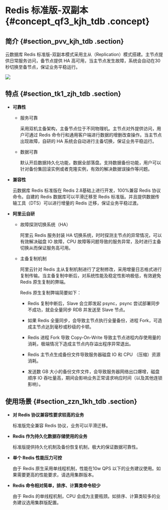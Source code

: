 # Redis 标准版-双副本 {#concept_qf3_kjh_tdb .concept}

## 简介 {#section_pvv_kjh_tdb .section}

云数据库 Redis 标准版-双副本模式采用主从（Replication）模式搭建。主节点提供日常服务访问，备节点提供 HA 高可用，当主节点发生故障，系统会自动在30秒切换至备节点，保证业务平稳运行。

![](http://static-aliyun-doc.oss-cn-hangzhou.aliyuncs.com/assets/img/3105/871_zh-CN.png)

## 特点 {#section_tk1_zjh_tdb .section}

-   **可靠性**

    -   服务可靠

        采用双机主备架构，主备节点位于不同物理机。主节点对外提供访问，用户可通过 Redis 命令行和通用客户端进行数据的增删改查操作。当主节点出现故障，自研的 HA 系统会自动进行主备切换，保证业务平稳运行。

    -   数据可靠

        默认开启数据持久化功能，数据全部落盘。支持数据备份功能，用户可以针对备份集回滚实例或者克隆实例，有效的解决数据误操作等问题。

-   **兼容性**

    云数据库 Redis 标准版在 Redis 2.8基础上进行开发，100%兼容 Redis 协议命令。自建的 Redis 数据库可以平滑迁移至 Redis 标准版。并且提供数据传输工具（DTS）可以进行增量的 Redis 迁移，保证业务平稳过渡。

-   **阿里云自研**

    -   故障探测切换系统（HA）

        阿里云 Redis 服务封装 HA 切换系统，时时探测主节点的异常情况，可以有效解决磁盘 IO 故障，CPU 故障等问题导致的服务异常，及时进行主备切换从而保证服务高可用。

    -   主备复制机制

        阿里云针对 Redis 主从复制机制进行了定制修改，采用增量日志格式进行复制传输。当主备复制中断后，对系统性能及稳定性影响极低，有效避免 Redis 原生复制的弊端。

        Redis 原生复制弊端简要如下：

        -   Redis 复制中断后，Slave 会立即发起 psync，psync 尝试部署同步不成功，就会全量同步 RDB 并发送至 Slave 节点。

        -   如果 Redis 全量同步，会导致主节点执行全量备份，进程 Fork，可造成主节点达到毫秒或秒级的卡顿。

        -   Redis 进程 Fork 导致 Copy-On-Write 导致主节点进程内存使用量的消耗，极端情况下造成主节点内存溢出程序异常退出。

        -   Redis 主节点生成备份文件导致服务器磁盘 IO 和 CPU （压缩）资源消耗。

        -   发送数 GB 大小的备份文件文件，会导致服务器网络出口爆增，磁盘顺序 IO 吞吐量高，期间会影响业务正常请求响应时间（以及其他连锁影响）。


## 使用场景 {#section_zzn_1kh_tdb .section}

-   **对 Redis 协议兼容性要求较高的业务**

    标准版完全兼容 Redis 协议，业务可以平滑迁移。

-   **Redis 作为持久化数据存储使用的业务**

    标准版提供持久化机制及备份恢复机制，极大的保证数据可靠性。

-   **单个 Redis 性能压力可控**

    由于 Redis 原生采用单线程机制，性能在10w QPS 以下的业务建议使用。如果需要更高的性能要求，请选用集群版本。

-   **Redis 命令相对简单，排序、计算类命令较少**

    由于 Redis 的单线程机制，CPU 会成为主要瓶颈。如排序、计算类较多的业务建议选用集群版配置。


